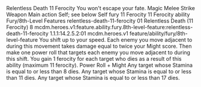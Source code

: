 <ability>
  <name>Relentless Death</name>
  <cost>11 Ferocity</cost>
  <flavor>You won&apos;t escape your fate.</flavor>
  <keywords>
    <keyword>Magic</keyword>
    <keyword>Melee</keyword>
    <keyword>Strike</keyword>
    <keyword>Weapon</keyword>
  </keywords>
  <type>Main action</type>
  <distance>Self; see below</distance>
  <target>Self</target>
  <metadata>
    <class>fury</class>
    <cost>11 Ferocity</cost>
    <cost_amount>11</cost_amount>
    <cost_resource>Ferocity</cost_resource>
    <feature_type>ability</feature_type>
    <file_dpath>Fury/8th-Level Features</file_dpath>
    <item_id>relentless-death-11-ferocity</item_id>
    <item_index>01</item_index>
    <item_name>Relentless Death (11 Ferocity)</item_name>
    <level>8</level>
    <scc>mcdm.heroes.v1:feature.ability.fury.8th-level-feature:relentless-death-11-ferocity</scc>
    <scdc>1.1.1:14.2.5.2:01</scdc>
    <source>mcdm.heroes.v1</source>
    <type>feature/ability/fury/8th-level-feature</type>
  </metadata>
  <effects>
    <effect type="mundane">You shift up to your speed. Each enemy you move adjacent to during this movement takes damage equal to twice your Might score. Then make one power roll that targets each enemy you move adjacent to during this shift. You gain 1 ferocity for each target who dies as a result of this ability (maximum 11 ferocity).</effect>
    <effect type="roll">
      <roll>Power Roll + Might</roll>
      <t1>Any target whose Stamina is equal to or less than 8 dies.</t1>
      <t2>Any target whose Stamina is equal to or less than 11 dies.</t2>
      <t3>Any target whose Stamina is equal to or less than 17 dies.</t3>
    </effect>
  </effects>
</ability>
